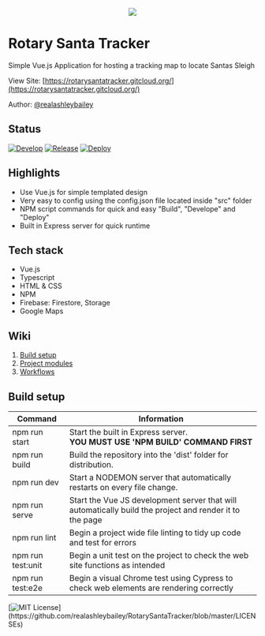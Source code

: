 <p align="center">
    <img src="https://user-images.githubusercontent.com/16636012/153734435-6d903cf5-f46f-48ad-8ea1-0cd45470d331.png"/>
</p>

# Rotary Santa Tracker
Simple Vue.js Application for hosting a tracking map to locate Santas Sleigh

View Site: [https://rotarysantatracker.gitcloud.org/](https://rotarysantatracker.gitcloud.org/)

Author: [@realashleybailey](https://www.github.com/realashleybailey)

Status
---
[![Develop](https://github.com/realashleybailey/RotarySantaTracker/actions/workflows/develop_pr_checks.yml/badge.svg)](https://github.com/realashleybailey/RotarySantaTracker/actions/workflows/develop_pr_checks.yml)
[![Release](https://github.com/realashleybailey/RotarySantaTracker/actions/workflows/release_pr_checks.yml/badge.svg)](https://github.com/realashleybailey/RotarySantaTracker/actions/workflows/release_pr_checks.yml)
[![Deploy](https://github.com/realashleybailey/RotarySantaTracker/actions/workflows/deploy.yml/badge.svg)](https://github.com/realashleybailey/RotarySantaTracker/actions/workflows/deploy.yml)

Highlights
---
- Use Vue.js for simple templated design
- Very easy to config using the config.json file located inside "src" folder
- NPM script commands for quick and easy "Build", "Develope" and "Deploy"
- Built in Express server for quick runtime

Tech stack
---
- Vue.js
- Typescript
- HTML & CSS
- NPM
- Firebase: Firestore, Storage
- Google Maps

Wiki
---
1. [Build setup](https://github.com/realashleybailey/RotarySantaTracker#Build-setup)
2. [Project modules](https://github.com/realashleybailey/RotarySantaTracker#Project-modules)
3. [Workflows](https://github.com/realashleybailey/RotarySantaTracker#Workflows)

Build setup
---

| Command | Information |
|---------|-------------|
| npm run start | Start the built in Express server.<br> <strong>YOU MUST USE 'NPM BUILD' COMMAND FIRST</strong> |
| npm run build | Build the repository into the 'dist' folder for distribution. |
| npm run dev  | Start a NODEMON server that automatically restarts on every file change.  |
| npm run serve | Start the Vue JS development server that will automatically build the project and render it to the page |
| npm run lint | Begin a project wide file linting to tidy up code and test for errors |
| npm run test:unit | Begin a unit test on the project to check the web site functions as intended |
| npm run test:e2e | Begin a visual Chrome test using Cypress to check web elements are rendering correctly |
[![MIT License](https://img.shields.io/apm/l/atomic-design-ui.svg?)](https://github.com/realashleybailey/RotarySantaTracker/blob/master/LICENSEs)
